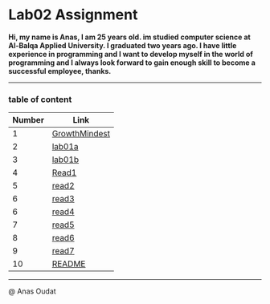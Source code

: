 # Lab02 Assignment

**Hi, my name is Anas, I am 25 years old. im studied computer science at Al-Balqa Applied University. I graduated two years ago. I have little experience in programming and I want to develop myself in the world of programming and I always look forward to gain enough skill to become a successful employee, thanks.**

  ----------------

  ### table of content

Number  | Link
------------- | -------------
|1| [GrowthMindest](https://anasahmad96.github.io/Reading-notes/GrowthMindest) |
|2| [lab01a](https://anasahmad96.github.io/Reading-notes/lab01a) |
|3| [lab01b](https://anasahmad96.github.io/Reading-notes/lab01b) |
|4| [Read1](https://anasahmad96.github.io/Reading-notes/Read1) |
|5| [read2](https://anasahmad96.github.io/Reading-notes/read2) |
|6| [read3](https://anasahmad96.github.io/Reading-notes/read03) |	
|6| [read4](https://anasahmad96.github.io/Reading-notes/read4) |
|7| [read5](https://anasahmad96.github.io/Reading-notes/read5)|
|8| [read6](https://anasahmad96.github.io/Reading-notes/read6)
|9| [read7](https://anasahmad96.github.io/Reading-notes/read7)|
|10| [README](https://anasahmad96.github.io/Reading-notes/)|


  ----------------
  @ Anas Oudat
